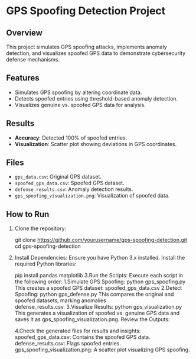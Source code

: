 # GPS Spoofing Detection Project

## Overview
This project simulates GPS spoofing attacks, implements anomaly detection, and visualizes spoofed GPS data to demonstrate cybersecurity defense mechanisms.

## Features
- Simulates GPS spoofing by altering coordinate data.
- Detects spoofed entries using threshold-based anomaly detection.
- Visualizes genuine vs. spoofed GPS data for analysis.

## Results
- **Accuracy**: Detected 100% of spoofed entries.
- **Visualization**: Scatter plot showing deviations in GPS coordinates.

## Files
- `gps_data.csv`: Original GPS dataset.
- `spoofed_gps_data.csv`: Spoofed GPS dataset.
- `defense_results.csv`: Anomaly detection results.
- `gps_spoofing_visualization.png`: Visualization of spoofed data.

## How to Run
1. Clone the repository:
   
   git clone https://github.com/yourusername/gps-spoofing-detection.git
   cd gps-spoofing-detection

2. Install Dependencies:
   Ensure you have Python 3.x installed.
   Install the required Python libraries:

   pip install pandas matplotlib
3.Run the Scripts:
  Execute each script in the following order:
    1.Simulate GPS Spoofing:
     python gps_spoofing.py
  This creates a spoofed GPS dataset: spoofed_gps_data.csv
    2.Detect Spoofing:
     python gps_defense.py
  This compares the original and spoofed datasets, marking anomalies   
  defense_results.csv.
    3.Visualize Results:
     python gps_visualization.py
  This generates a visualization of spoofed vs. genuine GPS data and saves it as     gps_spoofing_visualization.png.
    Review the Outputs:

    4.Check the generated files for results and insights:
  spoofed_gps_data.csv: Contains the spoofed GPS data.
  defense_results.csv: Flags spoofed entries.
  gps_spoofing_visualization.png: A scatter plot visualizing GPS spoofing.

     
